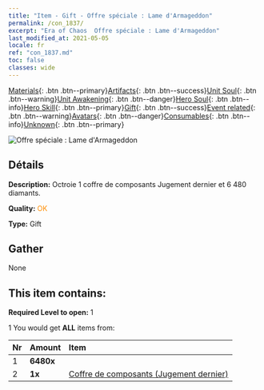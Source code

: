 ```yaml
---
title: "Item - Gift - Offre spéciale : Lame d'Armageddon"
permalink: /con_1837/
excerpt: "Era of Chaos  Offre spéciale : Lame d'Armageddon"
last_modified_at: 2021-05-05
locale: fr
ref: "con_1837.md"
toc: false
classes: wide
---
```

 [Materials](/ItemsFR/){: .btn .btn--primary}[Artifacts](/ItemsFR/Artifacts/){: .btn .btn--success}[Unit Soul](/ItemsFR/UnitSoul/){: .btn .btn--warning}[Unit Awakening](/ItemsFR/UnitAwakening/){: .btn .btn--danger}[Hero Soul](/ItemsFR/HeroSoul/){: .btn .btn--info}[Hero Skill](/ItemsFR/HeroSkill/){: .btn .btn--primary}[Gift](/ItemsFR/Gift/){: .btn .btn--success}[Event related](/ItemsFR/Events/){: .btn .btn--warning}[Avatars](/ItemsFR/Avatars/){: .btn .btn--danger}[Consumables](/ItemsFR/Consumables/){: .btn .btn--info}[Unknown](/ItemsFR/Unknown/){: .btn .btn--primary}

 ![Offre spéciale : Lame d'Armageddon](/images/t/i_907125.png)

## Détails
 **Description:** Octroie 1 coffre de composants Jugement dernier et 6 480 diamants.

 **Quality:** <span style="color: #FF8C00">OK</span>

 **Type:** Gift

## Gather

  None

## This item contains:

 **Required Level to open:** 1

 1 You would get **ALL** items  from:

  | Nr | Amount |     Item    |
  |:---|:-------|:------------|
  | 1 |  **6480x** | <i class="fas fa-gem"/> |  | 
  | 2 |  **1x** | [Coffre de composants (Jugement dernier)](/ItemsFR/con_1360/) |  | 
